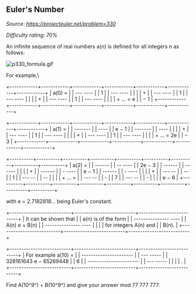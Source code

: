 Euler's Number
--------------

*Source: https://projecteuler.net/problem=330*


*Difficulty rating: 70%*

An infinite sequence of real numbers a(n) is defined for all integers n
as follows:

![p330\_formula.gif](project/images/p330_formula.gif)

For example,\

+------------+------------+------------+------------+------------+------------+------------+
| a(0) =     |
|   --- ---- |
|   1        |
|   --- ---- |
|            |
| +          |
|   --- ---- |
|   1        |
|   --- ---- |
|            |
| +          |
|   --- ---- |
|   1        |
|   --- ---- |
|            |
| + ... = e  |
| − 1        |
+------------+------------+------------+------------+------------+------------+------------+

+------------+------------+------------+------------+------------+------------+------------+
| a(1) =     |
|   -------  |
| ----       |
|   e − 1    |
|   -------  |
| ----       |
|            |
| +          |
|   --- ---- |
|   1        |
|   --- ---- |
|            |
| +          |
|   --- ---- |
|   1        |
|   --- ---- |
|            |
| + ... = 2e |
| − 3        |
+------------+------------+------------+------------+------------+------------+------------+

+----------+----------+----------+----------+----------+----------+----------+----------+----------+
| a(2) =   |
|   ------ |
| -- ----  |
|   2e − 3 |
|   ------ |
| -- ----  |
|          |
| +        |
|   ------ |
| - ----   |
|   e − 1  |
|   ------ |
| - ----   |
|          |
| +        |
|   --- -- |
| --       |
|   1      |
|   --- -- |
| --       |
|          |
| + ... =  |
|   --- -- |
| -        |
|   7      |
|   --- -- |
| -        |
|          |
| e − 6    |
+----------+----------+----------+----------+----------+----------+----------+----------+----------+

with e = 2.7182818... being Euler's constant.

+--------------------------+--------------------------+--------------------------+
| It can be shown that     |
| a(n) is of the form      |
|   --------------- ----   |
|   A(n) e + B(n)          |
|   --------------- ----   |
|                          |
| for integers A(n) and    |
| B(n).                    |
+--------------------------+--------------------------+--------------------------+

+--------------------------+--------------------------+--------------------------+
| For example a(10) =      |
|   ---------------------- |
| --- -----                |
|   328161643 e − 65269448 |
| 6                        |
|   ---------------------- |
| --- -----                |
|                          |
| .                        |
+--------------------------+--------------------------+--------------------------+

Find A(10^9^) + B(10^9^) and give your answer mod 77 777 777.
